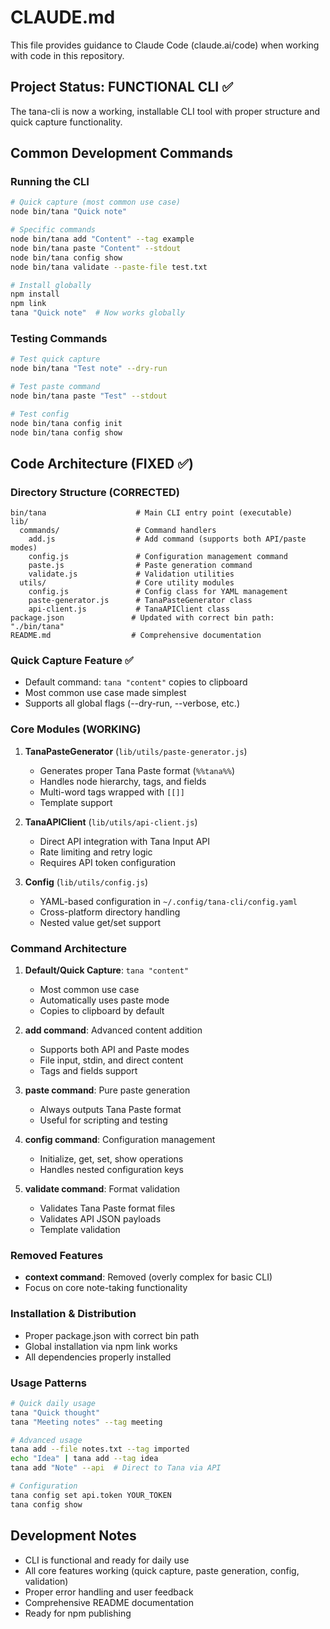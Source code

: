 # CLAUDE.md

This file provides guidance to Claude Code (claude.ai/code) when working with code in this repository.

## Project Status: FUNCTIONAL CLI ✅

The tana-cli is now a working, installable CLI tool with proper structure and quick capture functionality.

## Common Development Commands

### Running the CLI
```bash
# Quick capture (most common use case)
node bin/tana "Quick note"

# Specific commands
node bin/tana add "Content" --tag example
node bin/tana paste "Content" --stdout
node bin/tana config show
node bin/tana validate --paste-file test.txt

# Install globally
npm install
npm link
tana "Quick note"  # Now works globally
```

### Testing Commands
```bash
# Test quick capture
node bin/tana "Test note" --dry-run

# Test paste command
node bin/tana paste "Test" --stdout

# Test config
node bin/tana config init
node bin/tana config show
```

## Code Architecture (FIXED ✅)

### Directory Structure (CORRECTED)
```
bin/tana                    # Main CLI entry point (executable)
lib/
  commands/                 # Command handlers
    add.js                  # Add command (supports both API/paste modes)
    config.js               # Configuration management command
    paste.js                # Paste generation command  
    validate.js             # Validation utilities
  utils/                    # Core utility modules
    config.js               # Config class for YAML management
    paste-generator.js      # TanaPasteGenerator class
    api-client.js           # TanaAPIClient class
package.json               # Updated with correct bin path: "./bin/tana"
README.md                  # Comprehensive documentation
```

### Quick Capture Feature ✅
- Default command: `tana "content"` copies to clipboard
- Most common use case made simplest
- Supports all global flags (--dry-run, --verbose, etc.)

### Core Modules (WORKING)

1. **TanaPasteGenerator** (`lib/utils/paste-generator.js`)
   - Generates proper Tana Paste format (`%%tana%%`)
   - Handles node hierarchy, tags, and fields
   - Multi-word tags wrapped with `[[]]`
   - Template support

2. **TanaAPIClient** (`lib/utils/api-client.js`)
   - Direct API integration with Tana Input API
   - Rate limiting and retry logic
   - Requires API token configuration

3. **Config** (`lib/utils/config.js`)
   - YAML-based configuration in `~/.config/tana-cli/config.yaml`
   - Cross-platform directory handling
   - Nested value get/set support

### Command Architecture

1. **Default/Quick Capture**: `tana "content"` 
   - Most common use case
   - Automatically uses paste mode
   - Copies to clipboard by default

2. **add command**: Advanced content addition
   - Supports both API and Paste modes  
   - File input, stdin, and direct content
   - Tags and fields support

3. **paste command**: Pure paste generation
   - Always outputs Tana Paste format
   - Useful for scripting and testing

4. **config command**: Configuration management
   - Initialize, get, set, show operations
   - Handles nested configuration keys

5. **validate command**: Format validation
   - Validates Tana Paste format files
   - Validates API JSON payloads
   - Template validation

### Removed Features
- **context command**: Removed (overly complex for basic CLI)
- Focus on core note-taking functionality

### Installation & Distribution
- Proper package.json with correct bin path
- Global installation via npm link works
- All dependencies properly installed

### Usage Patterns
```bash
# Quick daily usage
tana "Quick thought"
tana "Meeting notes" --tag meeting

# Advanced usage  
tana add --file notes.txt --tag imported
echo "Idea" | tana add --tag idea
tana add "Note" --api  # Direct to Tana via API

# Configuration
tana config set api.token YOUR_TOKEN
tana config show
```

## Development Notes

- CLI is functional and ready for daily use
- All core features working (quick capture, paste generation, config, validation)
- Proper error handling and user feedback
- Comprehensive README documentation
- Ready for npm publishing